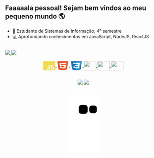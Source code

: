 ## Faaaaala pessoal! Sejam bem vindos ao meu pequeno mundo 🌎

- 📖 Estudante de Sistemas de Informação, 4º semestre
- 💻 Aprofundando conhecimentos em JavaScript, NodeJS, ReactJS

##

<div align="center" style="display: inline">
  <a href="https://github.com/mateuscesarglima">
  <img height="180em" src="https://github-readme-stats.vercel.app/api?username=mateuscesarglima&show_icons=true&theme=github_dark&include_all_commits=true&count_private=true"/>
  <img height="180em" src="https://github-readme-stats.vercel.app/api/top-langs/?username=mateuscesarglima&layout=compact&langs_count=7&theme=github_dark"/>
</div>
  
  <div style="display: inline_block" align="center"><br>
    <img align="center" alt="mateus-js" height="30" width="40" src="https://raw.githubusercontent.com/devicons/devicon/master/icons/javascript/javascript-plain.svg">
    <img align="center" alt="mateus-html" height="30" width="40" src="https://raw.githubusercontent.com/devicons/devicon/master/icons/html5/html5-original.svg">
    <img align="center" alt="mateus-CSS" height="30" width="40" src="https://raw.githubusercontent.com/devicons/devicon/master/icons/css3/css3-original.svg">
    <img align="center" alt"mateus-spring" height="30" width="40" src="https://cdn.jsdelivr.net/gh/devicons/devicon/icons/spring/spring-original.svg" />
    <img align="center" alt"mateus-java" height="30" width="40" src="https://cdn.jsdelivr.net/gh/devicons/devicon/icons/java/java-original-wordmark.svg" />
    <img align="center" alt"mateus-react" height="30" width="40" src="https://cdn.jsdelivr.net/gh/devicons/devicon/icons/react/react-original.svg" />
  </div>
  
 ##
 
<div align="center"> 
  <a href="https://www.instagram.com/_mateuscesar_/?hl=pt-br" target="_blank"><img src="https://img.shields.io/badge/-Instagram-%23E4405F?style=for-the-badge&logo=instagram&logoColor=white"      target="_blank"></a>
  <a href="https://www.linkedin.com/in/mateus-cesar/" target="_blank"><img src="https://img.shields.io/badge/-LinkedIn-%230077B5?style=for-the-badge&logo=linkedin&logoColor=white" target="_blank"></a> 
  
 ##
  
 ![Snake animation](https://github.com/rafaballerini/rafaballerini/blob/output/github-contribution-grid-snake.svg)
 
</div>
